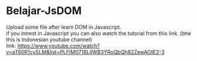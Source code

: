 # Belajar-JsDOM
Upload some file after learn DOM in Javascript.
<br>if you intrest in Javascript you can also watch the tutorial from this link. (btw this is Indonesian youtube channel)
<br>link: https://www.youtube.com/watch?v=aT60R1cySLM&list=PLFIM0718LjIWB3YRoQbQh82ZewAGtE2-3

